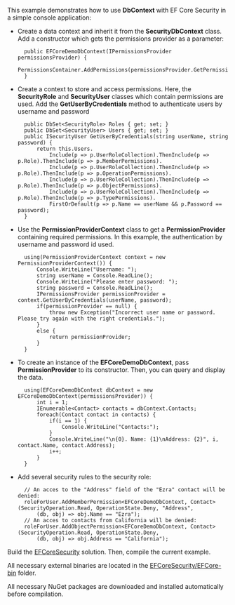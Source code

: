 This example demonstrates how to use **DbContext** with EF Core Security in a simple console application:

- Create a data context and inherit it from the **SecurityDbContext** class. Add a constructor which gets the permissions provider as a parameter:

        public EFCoreDemoDbContext(IPermissionsProvider permissionsProvider) {
            PermissionsContainer.AddPermissions(permissionsProvider.GetPermissions());
        }

- Create a context to store and access permissions. Here, the **SecurityRole** and **SecurityUser** classes which contain permissions are used. Add the **GetUserByCredentials** method to authenticate users by username and password

        public DbSet<SecurityRole> Roles { get; set; }
        public DbSet<SecurityUser> Users { get; set; }
        public ISecurityUser GetUserByCredentials(string userName, string password) {
            return this.Users.
                Include(p => p.UserRoleCollection).ThenInclude(p => p.Role).ThenInclude(p => p.MemberPermissions).
                Include(p => p.UserRoleCollection).ThenInclude(p => p.Role).ThenInclude(p => p.OperationPermissions).
                Include(p => p.UserRoleCollection).ThenInclude(p => p.Role).ThenInclude(p => p.ObjectPermissions).
                Include(p => p.UserRoleCollection).ThenInclude(p => p.Role).ThenInclude(p => p.TypePermissions).
                FirstOrDefault(p => p.Name == userName && p.Password == password);
        }
            
- Use the **PermissionProviderContext** class to get a **PermissionProvider** containing required permissions. In this example, the authentication by username and password id used.

        using(PermissionProviderContext context = new PermissionProviderContext()) {
            Console.WriteLine("Username: ");
            string userName = Console.ReadLine();
            Console.WriteLine("Please enter password: ");
            string password = Console.ReadLine();
            IPermissionsProvider permissionProvider = context.GetUserByCredentials(userName, password);
            if(permissionProvider == null) {
                throw new Exception("Incorrect user name or password. Please try again with the right credentials.");
            }
            else {
                return permissionProvider;
            }
        }

- To create an instance of the **EFCoreDemoDbContext**, pass **PermissionProvider** to its constructor. Then, you can query and display the data.

        using(EFCoreDemoDbContext dbContext = new EFCoreDemoDbContext(permissionsProvider)) {
            int i = 1;
            IEnumerable<Contact> contacts = dbContext.Contacts;
            foreach(Contact contact in contacts) {
                if(i == 1) {
                    Console.WriteLine("Contacts:");
                }
                Console.WriteLine("\n{0}. Name: {1}\nAddress: {2}", i, contact.Name, contact.Address);
                i++;
            } 
        }
            
- Add several security rules to the security role:

        // An acces to the "Address" field of the "Ezra" contact will be denied:
        roleForUser.AddMemberPermission<EFCoreDemoDbContext, Contact>(SecurityOperation.Read, OperationState.Deny, "Address", 
            (db, obj) => obj.Name == "Ezra");
        // An acces to contacts from California will be denied:
        roleForUser.AddObjectPermission<EFCoreDemoDbContext, Contact>(SecurityOperation.Read, OperationState.Deny, 
            (db, obj) => obj.Address == "California");

Build the [EFCoreSecurity](https://github.com/DevExpress/EF-Core-Security/tree/master/EFCoreSecurity) solution. Then, compile the current example.

All necessary external binaries are located in the [EFCoreSecurity/EFCore-bin](https://github.com/DevExpress/EF-Core-Security/tree/master/EFCoreSecurity/EFCore-bin) folder.

All necessary NuGet packages are downloaded and installed automatically before compilation.
